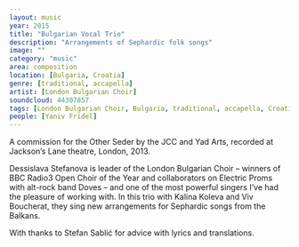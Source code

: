```yaml
---
layout: music
year: 2015
title: "Bulgarian Vocal Trio"
description: "Arrangements of Sephardic folk songs"
image: ""
category: "music"
area: composition
location: [Bulgaria, Croatia]
genre: [traditional, accapella]
artist: [London Bulgarian Choir]
soundcloud: 44307857
tags: [London Bulgarian Choir, Bulgaria, traditional, accapella, Croatia]
people: [Yaniv Fridel]
---
```


A commission for the Other Seder by the JCC and Yad Arts, recorded at Jackson’s Lane theatre, London, 2013. 

Dessislava Stefanova is leader of the London Bulgarian Choir – winners of BBC Radio3 Open Choir of the Year and collaborators on Electric Proms with alt-rock band Doves – and one of the most powerful singers I’ve had the pleasure of working with. In this trio with Kalina Koleva and Viv Boucherat, they sing new arrangements for Sephardic songs from the Balkans. 

With thanks to Stefan Sablić for advice with lyrics and translations.